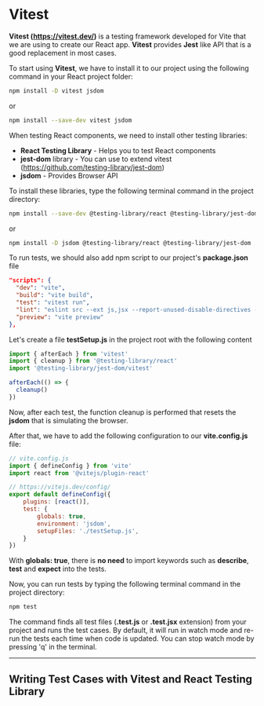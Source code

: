 # Vitest

**Vitest (https://vitest.dev/)** is a testing framework developed for Vite that we are using to create our React app. **Vitest** provides **Jest** like API that is a good replacement in most cases.

To start using **Vitest**, we have to install it to our project using the following command in your React project folder:

```bash
npm install -D vitest jsdom
```

or

```bash
npm install --save-dev vitest jsdom
```

When testing React components, we need to install other testing libraries:
- **React Testing Library** - Helps you to test React components
- **jest-dom** library - You can use to extend vitest (https://github.com/testing-library/jest-dom)
- **jsdom** - Provides Browser API

To install these libraries, type the following terminal command in the project directory:

```bash
npm install --save-dev @testing-library/react @testing-library/jest-dom
```

or 

```bash
npm install -D jsdom @testing-library/react @testing-library/jest-dom
```

To run tests, we should also add npm script to our project's **package.json** file

```json
"scripts": {
  "dev": "vite",
  "build": "vite build",
  "test": "vitest run",
  "lint": "eslint src --ext js,jsx --report-unused-disable-directives --max-warnings 0",
  "preview": "vite preview"
},
```

Let's create a file **testSetup.js** in the project root with the following content

```javascript
import { afterEach } from 'vitest'
import { cleanup } from '@testing-library/react'
import '@testing-library/jest-dom/vitest'

afterEach(() => {
  cleanup()
})
```

Now, after each test, the function cleanup is performed that resets the **jsdom** that is simulating the browser.

After that, we have to add the following configuration to our **vite.config.js** file:

```javascript
// vite.config.js
import { defineConfig } from 'vite'
import react from '@vitejs/plugin-react'

// https://vitejs.dev/config/
export default defineConfig({
    plugins: [react()], 
    test: {
        globals: true, 
        environment: 'jsdom',
        setupFiles: './testSetup.js', 
    }
})
```

With **globals: true**, there is **no need** to import keywords such as **describe**, **test** and **expect** into the tests.

Now, you can run tests by typing the following terminal command in the project directory:

```bash
npm test
```

The command finds all test files (**.test.js** or **.test.jsx** extension) from your project and runs the test cases. By default, it will run in watch mode and re-run the tests each time when code is updated. You can stop watch mode by pressing 'q' in the terminal.

---

## Writing Test Cases with Vitest and React Testing Library


